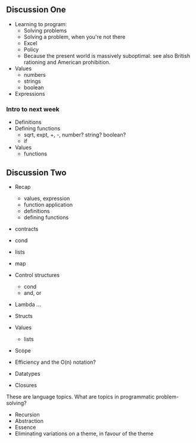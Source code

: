 Discussion One
--------------

* Learning to program:
	- Solving problems
	- Solving a problem, when you're not there
	- Excel
	- Policy
	- Because the present world is massively suboptimal: see also British
      rationing and American prohibition.
* Values
	- numbers
	- strings
	- boolean
* Expressions

### Intro to next week
* Definitions
* Defining functions
	- sqrt, expt, +, -, number? string? boolean?
	- if
* Values
	- functions
	
	
Discussion Two
--------------

* Recap
	- values, expression
	- function application
	- definitions
	- defining functions
	
* contracts

* cond
* lists 
* map





* Control structures
	- cond
	- and, or
* Lambda ...
* Structs
* Values
	- lists
* Scope
* Efficiency and the O(n) notation?
* Datatypes
* Closures

These are language topics. What are topics in programmatic problem-solving?

* Recursion
* Abstraction
* Essence
* Eliminating variations on a theme, in favour of the theme



